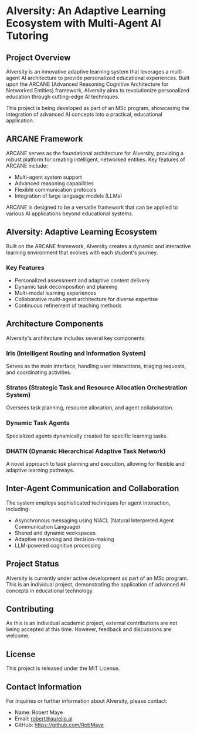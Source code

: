 # AIversity: An Adaptive Learning Ecosystem with Multi-Agent AI Tutoring

## Project Overview

AIversity is an innovative adaptive learning system that leverages a multi-agent AI architecture to provide personalized educational experiences. Built upon the ARCANE (Advanced Reasoning Cognitive Architecture for Networked Entities) framework, AIversity aims to revolutionize personalized education through cutting-edge AI techniques.

This project is being developed as part of an MSc program, showcasing the integration of advanced AI concepts into a practical, educational application.

## ARCANE Framework

ARCANE serves as the foundational architecture for AIversity, providing a robust platform for creating intelligent, networked entities. Key features of ARCANE include:

- Multi-agent system support
- Advanced reasoning capabilities
- Flexible communication protocols
- Integration of large language models (LLMs)

ARCANE is designed to be a versatile framework that can be applied to various AI applications beyond educational systems.

## AIversity: Adaptive Learning Ecosystem

Built on the ARCANE framework, AIversity creates a dynamic and interactive learning environment that evolves with each student's journey. 

### Key Features

- Personalized assessment and adaptive content delivery
- Dynamic task decomposition and planning
- Multi-modal learning experiences
- Collaborative multi-agent architecture for diverse expertise
- Continuous refinement of teaching methods

## Architecture Components

AIversity's architecture includes several key components:

### Iris (Intelligent Routing and Information System)

Serves as the main interface, handling user interactions, triaging requests, and coordinating activities.

### Stratos (Strategic Task and Resource Allocation Orchestration System)

Oversees task planning, resource allocation, and agent collaboration.

### Dynamic Task Agents

Specialized agents dynamically created for specific learning tasks.

### DHATN (Dynamic Hierarchical Adaptive Task Network)

A novel approach to task planning and execution, allowing for flexible and adaptive learning pathways.

## Inter-Agent Communication and Collaboration

The system employs sophisticated techniques for agent interaction, including:

- Asynchronous messaging using NIACL (Natural Interpreted Agent Communication Language)
- Shared and dynamic workspaces
- Adaptive reasoning and decision-making
- LLM-powered cognitive processing

## Project Status

AIversity is currently under active development as part of an MSc program. This is an individual project, demonstrating the application of advanced AI concepts in educational technology.

## Contributing

As this is an individual academic project, external contributions are not being accepted at this time. However, feedback and discussions are welcome.

## License

This project is released under the MIT License.

## Contact Information

For inquiries or further information about AIversity, please contact:

- Name: Robert Maye
- Email: robert@aurelio.ai
- GitHub: https://github.com/RobMaye
